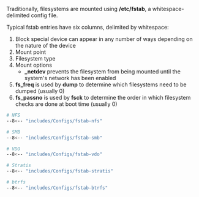 Traditionally, filesystems are mounted using **/etc/fstab**, a whitespace-delimited config file.

Typical fstab entries have six columns, delimited by whitespace:

1. Block special device can appear in any number of ways depending on the nature of the device
2. Mount point
3. Filesystem type
4. Mount options
    - **\_netdev** prevents the filesystem from being mounted until the system's network has been enabled
5. **fs\_freq** is used by **dump** to determine which filesystems need to be dumped (usually 0)
6. **fs\_passno** is used by **fsck** to determine the order in which filesystem checks are done at boot time (usually 0)

```sh title="/etc/fstab"
# NFS
--8<-- "includes/Configs/fstab-nfs"

# SMB
--8<-- "includes/Configs/fstab-smb"

# VDO
--8<-- "includes/Configs/fstab-vdo"

# Stratis
--8<-- "includes/Configs/fstab-stratis"

# btrfs
--8<-- "includes/Configs/fstab-btrfs"
```
